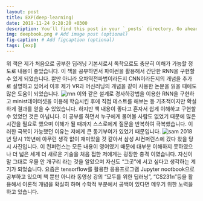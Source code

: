 ```yaml
---
layout: post
title: EXP(deep-learning)
date: 2019-11-24 9:28:20 +0300
description: You’ll find this post in your `_posts` directory. Go ahead and edit it and re-build the site to see your changes. # Add post description (optional)
img: deepbook.png # Add image post (optional)
fig-caption: # Add figcaption (optional)
tags: [exp]
---
```

위 책은 제가 처음으로 공부한 딥러닝 기본서로서 독학으로도 충분히 이해가 가능할 정도로 내용이 좋았습니다. 이 책을 공부하면서 파이썬을 활용해서 간단한 RNN을 구현할 수 있게 되었습니다. 뿐만 아니라 오차역전파법이라든지 CNN이라든지의 개념을 추가로 설명하고 있어서 이후 제가 VR과 머신러닝의 개념을 같이 사용한 논문을 읽을 때에도 많은 도움이 되었습니다.
![rnn]({{site.baseurl}}/assets/img/rnn.jpg)
이와 같은 설계로 경사하강법을 이용한 RNN을 구현하고 minist데이터셋을 이용해 학습시킨 후에 직접 테스트를 해보는 등 기초적이지만 확실하게 결과를 얻을 수 있었습니다.
하지만 책 내용이 좋다고 혼자서 쉽게 이해하고 구현할 수 있었던 것은 아닙니다.
이 공부를 하면서 누구에게 물어볼 사람도 없었기 때문에 많은 시간을 필요로 했으며 이해가 될 때까지 스스로에게 질문을 반복하여 극복했습니다.
이러한 극복이 가능했던 이유는 저에게 큰 동기부여가 있었기 때문입니다.
![sam]({{site.baseurl}}/assets/img/sam.jpg)
2018년 당시 1학년에 아무런 생각 없이 재미있을 것 같아서 삼성 AI컨퍼런스에 갔다 왔을 당시 사진입니다. 이 컨퍼런스는 모든 내용이 영어였기 때문에 대부분 이해하지 못하였으나 더 넓은 세계 더 새로운 기술을 처음 접한 저에게는 굉장한 충격 이였습니다. 자신이 말 그대로 우물 안 개구리 라는 것을 알았으며 자신도 “그곳”에 서고 싶다고 생각하는 계기가 되었습니다.
요즘은 tensorflow를 활용한 응용프로그램 Jupyter nootbook으로 공부하고 있으며 책 뿐만 아니라 동영상 강의 “모두를 위한 딥러닝”, “CS231n”등을 활용해서 이론적 개념을 확실히 하며 수학적 부분에서 공백이 있다면 메우기 위한 노력을 하고 있습니다.
